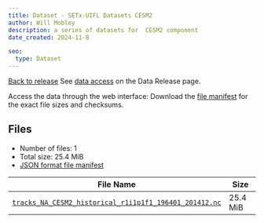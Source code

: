 ```yaml
---
title: Dataset - SETx-UIFL Datasets CESM2
author: Will Mobley
description: a series of datasets for  CESM2 component
date_created: 2024-11-8

seo:
  type: Dataset
---
```


[Back to release](./index.html#datasets)
See [data access](./index.html#data-access) on the Data Release page.

Access the data through the  web interface: 
Download the [file manifest](https://web.corral.tacc.utexas.edu//datasets//CESM2/manifest.json) for the exact file sizes and checksums.

## Files

- Number of files: 1
- Total size: 25.4 MiB
- [JSON format file manifest](https://web.corral.tacc.utexas.edu//datasets//CESM2/manifest.json)

|                                                                                                       File Name                                                                                                       |   Size   |
| --------------------------------------------------------------------------------------------------------------------------------------------------------------------------------------------------------------------- | -------- |
| [`tracks_NA_CESM2_historical_r1i1p1f1_196401_201412.nc`](https://web.corral.tacc.utexas.edu/setxuifl/tropical_cyclones/downscaled_cmip6_tracks/historical/CESM2/tracks_NA_CESM2_historical_r1i1p1f1_196401_201412.nc) | 25.4 MiB |

